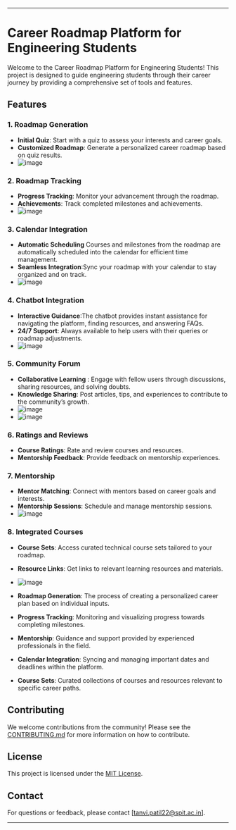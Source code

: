 
---

# Career Roadmap Platform for Engineering Students

Welcome to the Career Roadmap Platform for Engineering Students! This project is designed to guide engineering students through their career journey by providing a comprehensive set of tools and features.

## Features

### 1. **Roadmap Generation**
   - **Initial Quiz**: Start with a quiz to assess your interests and career goals.
   - **Customized Roadmap**: Generate a personalized career roadmap based on quiz results.
   - ![image](https://github.com/user-attachments/assets/98475aee-b47d-448b-a9a5-25f5e0bc0a91)


### 2. **Roadmap Tracking**
   - **Progress Tracking**: Monitor your advancement through the roadmap.
   - **Achievements**: Track completed milestones and achievements.
   - ![image](https://github.com/user-attachments/assets/ec076b0a-241d-4037-8bc4-95e287871c5b)
     
### 3. **Calendar Integration**
   - **Automatic Scheduling** Courses and milestones from the roadmap are automatically scheduled into the calendar for efficient time management.
   - **Seamless Integration**:Sync your roadmap with your calendar to stay organized and on track.
   - ![image](https://github.com/user-attachments/assets/e0c99c21-d8f7-43d1-bbc8-acdf797ca054)

### 4. **Chatbot Integration**
   - **Interactive Guidance**:The chatbot provides instant assistance for navigating the platform, finding resources, and answering FAQs.
   - **24/7 Support**: Always available to help users with their queries or roadmap adjustments.
   - ![image](https://github.com/user-attachments/assets/56c95bf6-43ef-4de2-8a17-311ce594b08d)

### 5. **Community Forum**
   - **Collaborative Learning** : Engage with fellow users through discussions, sharing resources, and solving doubts.
   - **Knowledge Sharing**: Post articles, tips, and experiences to contribute to the community’s growth.
   - ![image](https://github.com/user-attachments/assets/28b786cd-9901-4291-a3f1-05ff17d69e40)
   - ![image](https://github.com/user-attachments/assets/75172835-64ca-4fdf-8dda-c304bba387d1)


### 6. **Ratings and Reviews**
   - **Course Ratings**: Rate and review courses and resources.
   - **Mentorship Feedback**: Provide feedback on mentorship experiences.

### 7. **Mentorship**
   - **Mentor Matching**: Connect with mentors based on career goals and interests.
   - **Mentorship Sessions**: Schedule and manage mentorship sessions.
   - ![image](https://github.com/user-attachments/assets/064c701d-a604-42a5-8ce9-9a19a7292f57)


### 8. **Integrated Courses**
   - **Course Sets**: Access curated technical course sets tailored to your roadmap.
   - **Resource Links**: Get links to relevant learning resources and materials.
   - ![image](https://github.com/user-attachments/assets/5c2d8ac0-ef86-4883-a39f-c0c25984cb2e)


- **Roadmap Generation**: The process of creating a personalized career plan based on individual inputs.
- **Progress Tracking**: Monitoring and visualizing progress towards completing milestones.
- **Mentorship**: Guidance and support provided by experienced professionals in the field.
- **Calendar Integration**: Syncing and managing important dates and deadlines within the platform.
- **Course Sets**: Curated collections of courses and resources relevant to specific career paths.


## Contributing

We welcome contributions from the community! Please see the [CONTRIBUTING.md](CONTRIBUTING.md) for more information on how to contribute.

## License

This project is licensed under the [MIT License](LICENSE).

## Contact

For questions or feedback, please contact [tanvi.patil22@spit.ac.in].

---
